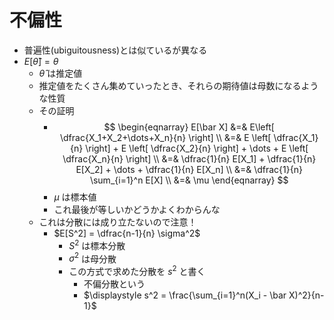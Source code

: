 # 不偏性

- 普遍性(ubiguitousness)とは似ているが異なる
- $E[\hat \theta] = \theta$
  - $\hat \theta$ は推定値
  - 推定値をたくさん集めていったとき、それらの期待値は母数になるような性質
  - その証明
    - $$ 
      \begin{eqnarray}
      E[\bar X] &=& E\left[ \dfrac{X_1+X_2+\dots+X_n}{n} \right] \\
      &=& E \left[ \dfrac{X_1}{n} \right] + E \left[ \dfrac{X_2}{n} \right] + \dots + E \left[ \dfrac{X_n}{n} \right] \\
      &=& \dfrac{1}{n} E[X_1] + \dfrac{1}{n} E[X_2] + \dots + \dfrac{1}{n} E[X_n] \\
      &=& \dfrac{1}{n} \sum_{i=1}^n E[X] \\
      &=& \mu
      \end{eqnarray}
      $$
    - $\mu$ は標本値
    - これ最後が等しいかどうかよくわからんな
  - これは分散には成り立たないので注意！
    - $E[S^2] = \dfrac{n-1}{n} \sigma^2$
      - $S^2$ は標本分散
      - $\sigma^2$ は母分散
      - この方式で求めた分散を $s^2$ と書く
        - 不偏分散という
        - $\displaystyle s^2 = \frac{\sum_{i=1}^n(X_i - \bar X)^2}{n-1}$
